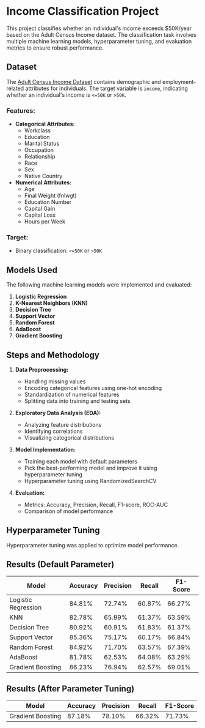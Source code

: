 # Income Classification Project

This project classifies whether an individual's income exceeds $50K/year based on the Adult Census Income dataset. The classification task involves multiple machine learning models, hyperparameter tuning, and evaluation metrics to ensure robust performance.

## Dataset

The [Adult Census Income Dataset](https://archive.ics.uci.edu/ml/datasets/adult) contains demographic and employment-related attributes for individuals. The target variable is `income`, indicating whether an individual's income is `<=50K` or `>50K`.

### Features:
- **Categorical Attributes:**
  - Workclass
  - Education
  - Marital Status
  - Occupation
  - Relationship
  - Race
  - Sex
  - Native Country
- **Numerical Attributes:**
  - Age
  - Final Weight (fnlwgt)
  - Education Number
  - Capital Gain
  - Capital Loss
  - Hours per Week

### Target:
- Binary classification: `<=50K` or `>50K`

## Models Used

The following machine learning models were implemented and evaluated:
1. **Logistic Regression**
2. **K-Nearest Neighbors (KNN)**
3. **Decision Tree**
4. **Support Vector**
5. **Random Forest**
6. **AdaBoost**
7. **Gradient Boosting**

## Steps and Methodology

1. **Data Preprocessing:**
   - Handling missing values
   - Encoding categorical features using one-hot encoding
   - Standardization of numerical features
   - Splitting data into training and testing sets

2. **Exploratory Data Analysis (EDA):**
   - Analyzing feature distributions
   - Identifying correlations
   - Visualizing categorical distributions

3. **Model Implementation:**
   - Training each model with default parameters
   - Pick the best-performing model and improve it using hyperparameter tuning
   - Hyperparameter tuning using RandomizedSearchCV

4. **Evaluation:**
   - Metrics: Accuracy, Precision, Recall, F1-score, ROC-AUC
   - Comparison of model performance

## Hyperparameter Tuning

Hyperparameter tuning was applied to optimize model performance. 

## Results (Default Parameter)

| Model              | Accuracy | Precision | Recall | F1-Score |
|--------------------|----------|-----------|--------|----------|
| Logistic Regression| 84.81%   | 72.74%    | 60.87% | 66.27%   |
| KNN                | 82.78%   | 65.99%    | 61.37% | 63.59%   |
| Decision Tree      | 80.92%   | 60.91%    | 61.83% | 61.37%   |
| Support Vector     | 85.36%   | 75.17%    | 60.17% | 66.84%   |
| Random Forest      | 84.92%   | 71.70%    | 63.57% | 67.39%   |
| AdaBoost           | 81.78%   | 62.53%    | 64.08% | 63.29%   |
| Gradient Boosting  | 86.23%   | 76.94%    | 62.57% | 69.01%   |

## Results (After Parameter Tuning)
| Model              | Accuracy | Precision | Recall | F1-Score |
|--------------------|----------|-----------|--------|----------|
| Gradient Boosting  | 87.18%   | 78.10%    | 66.32% | 71.73%   |
